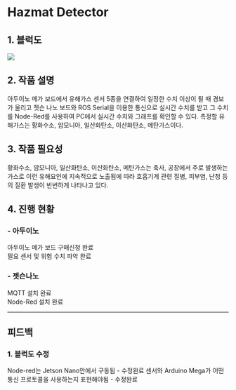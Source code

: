 # Hazmat Detector

## 1. 블럭도
<img src="https://user-images.githubusercontent.com/65072588/175460913-06f60b67-47e3-4be5-84d6-f6b2cd46141b.PNG">

## 2. 작품 설명
아두이노 메가 보드에서 유해가스 센서 5종을 연결하여 일정한 수치 이상이 될 때 경보가 울리고 젯슨 나노 보드와 ROS Serial을 이용한 통신으로 실시간 수치를 받고 그 수치를 Node-Red를 사용하여 PC에서 실시간 수치와 그래프를 확인할 수 있다. 측정할 유해가스는 황화수소, 암모니아, 일산화탄소, 이산화탄소, 메탄가스이다.

## 3. 작품 필요성
황화수소, 암모니아, 일산화탄소, 이산화탄소, 메탄가스는 축사, 공장에서 주로 발생하는 가스로 이런 유해요인에 지속적으로 노출됨에 따라 호흡기계 관련 질병, 피부염, 난청 등의 질환 발생이 빈번하게 나타나고 있다. 

## 4. 진행 현황
### - 아두이노
아두이노 메가 보드 구매신청 완료<br/>
필요 센서 및 위험 수치 파악 완료
 
### - 젯슨나노
MQTT 설치 완료<br/>
Node-Red 설치 완료

***
## 피드백
### 1. 블럭도 수정
Node-red는 Jetson Nano안에서 구동됨 - 수정완료
센서와 Arduino Mega가 어떤 통신 프로토콜을 사용하는지 표현해야됨 - 수정완료
